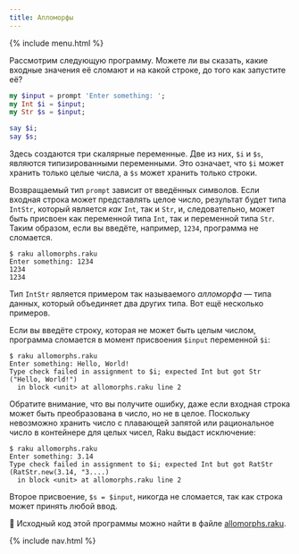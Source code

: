 ```yaml
---
title: Алломорфы
---
```


{% include menu.html %}

Рассмотрим следующую программу. Можете ли вы сказать, какие входные значения её сломают и на какой строке, до того как запустите её?

```raku
my $input = prompt 'Enter something: ';
my Int $i = $input;
my Str $s = $input;

say $i;
say $s;
```

Здесь создаются три скалярные переменные. Две из них, `$i` и `$s`, являются типизированными переменными. Это означает, что `$i` может хранить только целые числа, а `$s` может хранить только строки.

Возвращаемый тип `prompt` зависит от введённых символов. Если входная строка может представлять целое число, результат будет типа `IntStr`, который является _как_ `Int`, так и `Str`, и, следовательно, может быть присвоен как переменной типа `Int`, так и переменной типа `Str`. Таким образом, если вы введёте, например, `1234`, программа не сломается.

```
$ raku allomorphs.raku
Enter something: 1234
1234
1234
```

Тип `IntStr` является примером так называемого _алломорфа_ — типа данных, который объединяет два других типа. Вот ещё несколько примеров.

Если вы введёте строку, которая не может быть целым числом, программа сломается в момент присвоения `$input` переменной `$i`:

```
$ raku allomorphs.raku
Enter something: Hello, World!
Type check failed in assignment to $i; expected Int but got Str ("Hello, World!")
  in block <unit> at allomorphs.raku line 2
```

Обратите внимание, что вы получите ошибку, даже если входная строка может быть преобразована в число, но не в целое. Поскольку невозможно хранить число с плавающей запятой или рациональное число в контейнере для целых чисел, Raku выдаст исключение:

```
$ raku allomorphs.raku
Enter something: 3.14
Type check failed in assignment to $i; expected Int but got RatStr (RatStr.new(3.14, "3....)
  in block <unit> at allomorphs.raku line 2
```

Второе присвоение, `$s = $input`, никогда не сломается, так как строка может принять любой ввод.

🦋 Исходный код этой программы можно найти в файле [allomorphs.raku](https://github.com/ash/raku-course/blob/master/essentials/typed-variables/allomorphs/allomorphs.raku).

{% include nav.html %}